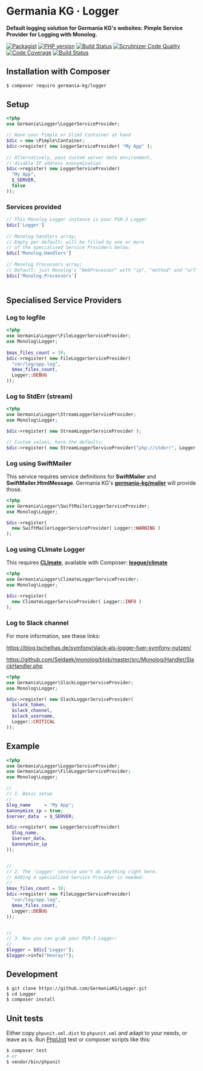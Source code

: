 # Germania KG · Logger

**Default logging solution for Germania KG's websites:**
**Pimple Service Provider for Logging with Monolog.**


[![Packagist](https://img.shields.io/packagist/v/germania-kg/logger.svg?style=flat)](https://packagist.org/packages/germania-kg/logger)
[![PHP version](https://img.shields.io/packagist/php-v/germania-kg/logger.svg)](https://packagist.org/packages/germania-kg/logger)
[![Build Status](https://img.shields.io/travis/GermaniaKG/Logger.svg?label=Travis%20CI)](https://travis-ci.org/GermaniaKG/Logger)
[![Scrutinizer Code Quality](https://scrutinizer-ci.com/g/GermaniaKG/Logger/badges/quality-score.png?b=master)](https://scrutinizer-ci.com/g/GermaniaKG/Logger/?branch=master)
[![Code Coverage](https://scrutinizer-ci.com/g/GermaniaKG/Logger/badges/coverage.png?b=master)](https://scrutinizer-ci.com/g/GermaniaKG/Logger/?branch=master)
[![Build Status](https://scrutinizer-ci.com/g/GermaniaKG/Logger/badges/build.png?b=master)](https://scrutinizer-ci.com/g/GermaniaKG/Logger/build-status/master)


## Installation with Composer

```bash
$ composer require germania-kg/logger
```
## Setup


```php
<?php
use Germania\Logger\LoggerServiceProvider;

// Have your Pimple or Slim3 Container at hand
$dic = new \Pimple\Container;
$dic->register( new LoggerServiceProvider( "My App" );
               
// Alternatively, pass custom server data environment,
// disable IP address anonymization               
$dic->register( new LoggerServiceProvider(
  "My App",
  $_SERVER,
  false
));
```

### Services provided

```php
// This Monolog Logger instance is your PSR-3 Logger
$dic['Logger']
  
// Monolog handlers array; 
// Empty per default; will be filled by one or more 
// of the specialised Service Providers below.
$dic['Monolog.Handlers']
  
// Monolog Processors array;
// Default: just Monolog's "WebProcessor" with "ip", "method" and "url"
$dic['Monolog.Processors']
 
```



## Specialised Service Providers

### Log to logfile

```php
<?php
use Germania\Logger\FileLoggerServiceProvider;
use Monolog\Logger;
  
$max_files_count = 30;
$dic->register( new FileLoggerServiceProvider(
  "var/log/app.log",
  $max_files_count,
  Logger::DEBUG
));
```



### Log to StdErr (stream)

```php
<?php
use Germania\Logger\StreamLoggerServiceProvider;
use Monolog\Logger;

$dic->register( new StreamLoggerServiceProvider );

// Custom values, here the defaults:
$dic->register( new StreamLoggerServiceProvider("php://stderr", Logger::WARNING) );

```



### Log using SwiftMailer

This service requires service definitions for **SwiftMailer** and **SwiftMailer.HtmlMessage**. Germania KG's **[germania-kg/mailer](https://github.com/germaniaKG/Mailer)** will provide those.

```php
<?php
use Germania\Logger\SwiftMailerLoggerServiceProvider;
use Monolog\Logger;

$dic->register( 
  new SwiftMailerLoggerServiceProvider( Logger::WARNING ) 
);
```



### Log using CLImate Logger

This requires **[CLImate](http://climate.thephpleague.com/)**, available with Composer: **[league/climate](https://github.com/thephpleague/climate)**

```php
<?php
use Germania\Logger\ClimateLoggerServiceProvider;
use Monolog\Logger;

$dic->register( 
  new ClimateLoggerServiceProvider( Logger::INFO ) 
);
```



### Log to Slack channel

For more information, see these links:

https://blog.tschelhas.de/symfony/slack-als-logger-fuer-symfony-nutzen/

https://github.com/Seldaek/monolog/blob/master/src/Monolog/Handler/SlackHandler.php

```php
<?php
use Germania\Logger\SlackLoggerServiceProvider;
use Monolog\Logger;

$dic->register( new SlackLoggerServiceProvider(
  $slack_token,
  $slack_channel,
  $slack_username,
  Logger::CRITICAL
));


```

## Example

```php
<?php
use Germania\Logger\LoggerServiceProvider;
use Germania\Logger\FileLoggerServiceProvider;
use Monolog\Logger;

// 
// 1. Basic setup
//
$log_name     = "My App";
$anonymize_ip = true;
$server_data  = $_SERVER;

$dic->register( new LoggerServiceProvider(
  $log_name,
  $server_data,
  $anonymize_ip
));


//
// 2. The 'Logger' service won't do anything right here.
// Adding a specialized Service Provider is needed:
//
$max_files_count = 30;
$dic->register( new FileLoggerServiceProvider(
  "var/log/app.log",
  $max_files_count,
  Logger::DEBUG
));


// 
// 3. Now you can grab your PSR-3 Logger:
//
$logger = $dic['Logger'];
$logger->info("Hooray!");
```


## Development

```bash
$ git clone https://github.com/GermaniaKG/Logger.git
$ cd Logger
$ composer install
```

## Unit tests

Either copy `phpunit.xml.dist` to `phpunit.xml` and adapt to your needs, or leave as is. Run [PhpUnit](https://phpunit.de/) test or composer scripts like this:

```bash
$ composer test
# or
$ vendor/bin/phpunit
```
